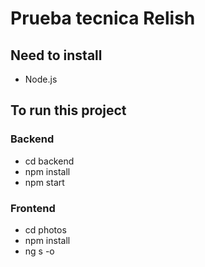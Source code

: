 # Prueba tecnica Relish

## Need to install
- Node.js

## To run this project

### Backend
- cd backend
- npm install
- npm start

### Frontend
- cd photos
- npm install
- ng s -o
